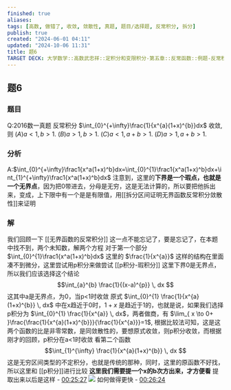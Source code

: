 ```yaml
---
finished: true
aliases: 
tags: [高数, 做错了, 收敛, 敛散性, 真题, 题目/选择题, 反常积分, 拆分]
publish: true
created: "2024-06-01 04:11"
updated: "2024-10-06 11:31"
title: 题6
TARGET DECK: 大学数学::高数武忠祥::定积分和变限积分-第五章::反常函数::例题-反常积分::题6
---
```

## 题6
### 题目
Q:2016数一真题 反常积分 $\int_{0}^{+\infty}\frac{1}{x^{a}(1+x)^{b}}dx$ 收敛,则 
$(A)a<1,b>1.$ 
$(B)a>1,b>1.$ 
$(C)a<1,a+b>1.$ 
$(D)a>1,a+b>1.$
### 分析
A:$\int_{0}^{+\infty}\frac1{x^a(1+x)^b}dx=\int_{0}^{1}\frac1{x^a(1+x)^b}dx+\int_{1}^{+\infty}\frac1{x^a(1+x)^b}dx$
注意到，这里的**下界是一个瑕点，也就是一个无界点**，因为把0带进去，分母是无穷，这是无法计算的，所以要把他拆出来，变成，上下限中有一个是是有限值，用[[拆分区间证明无界函数反常积分敛散性]]来证明
### 解
我们回顾一下
[[无界函数的反常积分]]
这一点不能忘记了，要是忘记了，在本题中找不到，两个未知数，解两个方程 
对于第一个部分 $\int_{0}^{1}\frac1{x^a(1+x)^b}dx$ 这里的 $\frac{1}{x^{a}}$ 这样的结构在里面凑不到微分，这里尝试用p积分来做尝试
[[p积分-瑕积分]]
这里下界0是无界点，所以我们应该选择这个结论 $$\int_{a}^{b} \frac{1}{(x-a)^{p}} \, dx $$这其中a是无界点，为0，当p<1时收敛
原式 $\int_{0}^{1} \frac{1}{x^{a}(1+x)^{b}} \, dx$ 中在x趋近于0时，$1+x$ 是趋近于1的，也就是说，如果我们选择p积分为 $\int_{0}^{1} \frac{1}{x^{a}} \, dx$，两者做商，有 $\lim_{ x \to 0+ }\frac{\frac{1}{x^{a}(1+x)^{b}}}{\frac{1}{x^{a}}}=1$, 根据比较法可知，这是这两个函数的比是非零常数，是同敛散性的，要想原式收敛，则p积分收敛，而根据刚才的回顾，p积分在a<1时收敛
看第二个函数 $$\int_{1}^{\infty} \frac{1}{x^{a}(1+x)^{b}} \, dx $$这是无穷区间类型的不定积分，也就是传统的那种，同时，这里的原函数不好找，所以这里和 
[[p积分]]进行比较
**这里我们需要提一个x的b次方出来，才方便看**
提取出来以后是这样 - [00:25:27](https://www.youtube.com/watch?v=1khb57wJZVU&t=1527#t=25:27.15) 
![](https://img.hwenyi.tech/202403191641162.webp)
如何做得更快 - [00:26:24](https://www.youtube.com/watch?v=1khb57wJZVU&t=1584#t=26:24.16) 
 